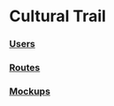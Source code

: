 # Cultural Trail

### [Users](https://github.com/xternprojects/cultural-trail-documentation/wiki/Users)

### [Routes](https://github.com/xternprojects/cultural-trail-backend/wiki/Routes)

### [Mockups](https://github.com/xternprojects/cultural-trail-documentation/tree/master/mockups)

